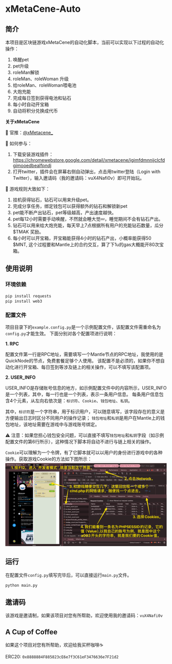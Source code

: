 # xMetaCene-Auto

## 简介
本项目是区块链游戏xMetaCene的自动化脚本，当前可以实现以下过程的自动化操作：
1. 唤醒pet
2. pet升级
3. roleMan解锁
4. roleMan、roleWoman 升级
5. 给roleMan、roleWoman喂电池
6. 大炮充能
7. 完成每日签到获得电池和钻石
8. 每小时自动开宝箱
9. 自动将积分兑换成代币

**关于xMetaCene**

💎 官推：[@xMetacene_](https://x.com/xMetacene_)

💎 如何参与：
1. 下载安装游戏插件：https://chromewebstore.google.com/detail/xmetacene/igimfdmnnijclcfdgimooedbealfpndj
2. 打开twitter，插件会在屏幕右侧自动弹出，点击用twitter登陆（Login with Twitter），输入邀请码（我的邀请码：vuX4Nafi0v）即可开始玩。

💎 游戏规则大致如下：
1. 挂机获得钻石，钻石可以用来升级pet。
2. 完成分享任务，绑定钱包可以获得额外的钻石和解锁新pet
3. pet能不断产出钻石，pet等级越高，产出速度越快。
4. pet每12小时需要手动唤醒，不然就会睡大觉💤，睡觉期间不会有钻石产出。
5. 钻石可以用来给大炮充能，每天早上7点根据所有用户的充能钻石数量，瓜分 $TMAK 奖励。
6. 每小时可以开宝箱，开宝箱能获得4小时的钻石产出，小概率能获得50 $MNT, 这个过程要和Mantle上的合约交互，算了下1u的gas大概能开80次宝箱。


## 使用说明

### 环境依赖
```shell
pip install requests
pip install web3
```

### 配置文件
项目目录下的`example.config.py`是一个示例配置文件，该配置文件需重命名为`config.py`才能生效。
下面分别对各个配置项进行说明：

**1. RPC**

配置文件第一行是RPC地址，需要填写一个Mantle节点的RPC地址，我使用的是QuickNode的节点，免费套餐足够个人使用。
该配置不是必须的，如果你不想自动化进行开宝箱、每日签到等涉及链上的相关操作，可以不填写该配置项。

**2. USER_INFO**

USER_INFO是存储账号信息的地方，如示例配置文件中的内容所示，USER_INFO是一个列表，其中，每一行也是一个列表，表示一条用户信息。
每条用户信息包含4个元素，从左向右依次是：`标识符`、`Cookie`、`钱包地址`、`私钥`。

其中，`标识符`是一个字符串，用于标识用户，可以随意填写，该字段存在的意义是方便输出日志时区分不同用户的操作记录；
`钱包地址`和`私钥`是用户在Mantle上的钱包地址，该地址需要在游戏中与游戏账号绑定。

⚠️ 注意：如果您担心钱包安全问题，可以直接不填写`钱包地址`和`私钥`字段（如示例配置文件的第6行所示），这种情况下脚本将自动不进行与链上相关的操作。

`Cookie`可以理解为一个令牌，有了它脚本就可以以用户的身份进行游戏中的各种操作。获取游戏Cookie的方法如下图所示：
![img.png](img.png)

## 运行

在配置文件`config.py`填写完毕后，可以直接运行`main.py`文件。
```shell
python main.py
```

## 邀请码
该游戏是邀请制，如果该项目对您有所帮助，欢迎使用我的邀请码：`vuX4Nafi0v`

## A Cup of Coffee
如果这个项目对您有所帮助，欢迎给我买杯咖啡☕️

ERC20: `0x8888884F885823cE6e7f3C61eF3476636e7F21d2`